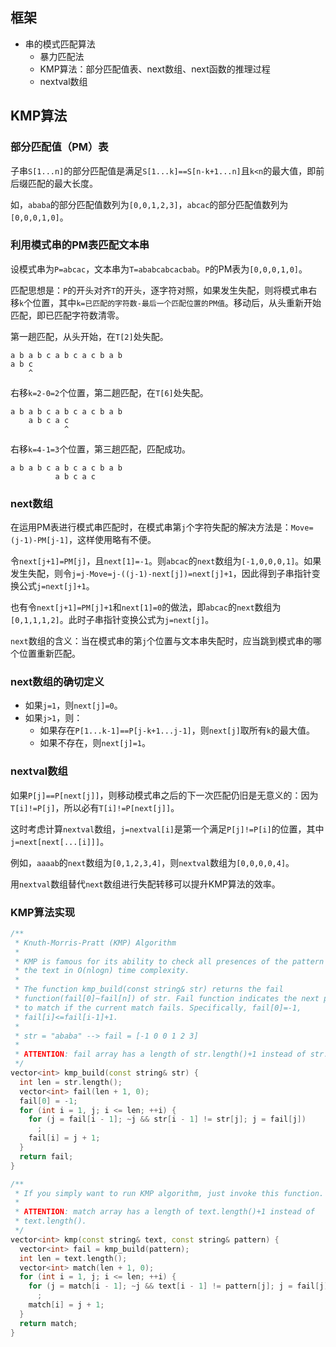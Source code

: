 
## 框架

- 串的模式匹配算法
	- 暴力匹配法
	- KMP算法：部分匹配值表、next数组、next函数的推理过程
	- nextval数组

## KMP算法

### 部分匹配值（PM）表

子串`S[1...n]`的部分匹配值是满足`S[1...k]==S[n-k+1...n]`且`k<n`的最大值，即前后缀匹配的最大长度。

如，`ababa`的部分匹配值数列为`[0,0,1,2,3]`，`abcac`的部分匹配值数列为`[0,0,0,1,0]`。

### 利用模式串的PM表匹配文本串

设模式串为`P=abcac`，文本串为`T=ababcabcacbab`。`P`的PM表为`[0,0,0,1,0]`。

匹配思想是：`P`的开头对齐`T`的开头，逐字符对照，如果发生失配，则将模式串右移`k`个位置，其中`k=已匹配的字符数-最后一个匹配位置的PM值`。移动后，从头重新开始匹配，即已匹配字符数清零。

第一趟匹配，从头开始，在`T[2]`处失配。

```
a b a b c a b c a c b a b
a b c
    ^
```

右移`k=2-0=2`个位置，第二趟匹配，在`T[6]`处失配。

```
a b a b c a b c a c b a b
    a b c a c
            ^
```

右移`k=4-1=3`个位置，第三趟匹配，匹配成功。

```
a b a b c a b c a c b a b
          a b c a c
```

### next数组

在运用PM表进行模式串匹配时，在模式串第`j`个字符失配的解决方法是：`Move=(j-1)-PM[j-1]`，这样使用略有不便。

令`next[j+1]=PM[j]`，且`next[1]=-1`。则`abcac`的`next`数组为`[-1,0,0,0,1]`。如果发生失配，则令`j=j-Move=j-((j-1)-next[j])=next[j]+1`，因此得到子串指针变换公式`j=next[j]+1`。

也有令`next[j+1]=PM[j]+1`和`next[1]=0`的做法，即`abcac`的`next`数组为`[0,1,1,1,2]`。此时子串指针变换公式为`j=next[j]`。

`next`数组的含义：当在模式串的第`j`个位置与文本串失配时，应当跳到模式串的哪个位置重新匹配。

### next数组的确切定义

- 如果`j=1`，则`next[j]=0`。
- 如果`j>1`，则：
	- 如果存在`P[1...k-1]==P[j-k+1...j-1]`，则`next[j]`取所有`k`的最大值。
	- 如果不存在，则`next[j]=1`。

### nextval数组

如果`P[j]==P[next[j]]`，则移动模式串之后的下一次匹配仍旧是无意义的：因为`T[i]!=P[j]`，所以必有`T[i]!=P[next[j]]`。

这时考虑计算`nextval`数组，`j=nextval[i]`是第一个满足`P[j]!=P[i]`的位置，其中`j=next[next[...[i]]]`。

例如，`aaaab`的`next`数组为`[0,1,2,3,4]`，则`nextval`数组为`[0,0,0,0,4]`。

用`nextval`数组替代`next`数组进行失配转移可以提升KMP算法的效率。

### KMP算法实现

```cpp
/**
 * Knuth-Morris-Pratt (KMP) Algorithm
 *
 * KMP is famous for its ability to check all presences of the pattern string in
 * the text in O(nlogn) time complexity.
 *
 * The function kmp_build(const string& str) returns the fail
 * function(fail[0]~fail[n]) of str. Fail function indicates the next position
 * to match if the current match fails. Specifically, fail[0]=-1,
 * fail[i]<=fail[i-1]+1.
 *
 * str = "ababa" --> fail = [-1 0 0 1 2 3]
 *
 * ATTENTION: fail array has a length of str.length()+1 instead of str.length().
 */
vector<int> kmp_build(const string& str) {
  int len = str.length();
  vector<int> fail(len + 1, 0);
  fail[0] = -1;
  for (int i = 1, j; i <= len; ++i) {
    for (j = fail[i - 1]; ~j && str[i - 1] != str[j]; j = fail[j])
      ;
    fail[i] = j + 1;
  }
  return fail;
}

/**
 * If you simply want to run KMP algorithm, just invoke this function.
 *
 * ATTENTION: match array has a length of text.length()+1 instead of
 * text.length().
 */
vector<int> kmp(const string& text, const string& pattern) {
  vector<int> fail = kmp_build(pattern);
  int len = text.length();
  vector<int> match(len + 1, 0);
  for (int i = 1, j; i <= len; ++i) {
    for (j = match[i - 1]; ~j && text[i - 1] != pattern[j]; j = fail[j])
      ;
    match[i] = j + 1;
  }
  return match;
}
```